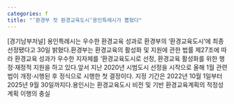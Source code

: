 ```yaml
---
categories: f
title: "‘환경부 첫 환경교육도시’용인특례시가 뽑혔다"
---
```

[경기남부저널] 용인특례시는 우수한 환경교육 성과로 환경부의 ‘환경교육도시’에 최종 선정됐다고 30일 밝혔다.환경부는 환경교육의 활성화 및 지원에 관한 법률 제27조에 따라 환경교육 성과가 우수한 지자체를 ‘환경교육도시로 선정, 환경교육 활성화를 위한 행정·재정적 지원을 하고 있다.앞서 지난 2020년 시범도시 선정을 시작으로 올해 1월 관련법이 개정·시행된 후 정식으로 시행한 첫 결정이다. 지정 기간은 2022년 10월 1일부터 2025년 9월 30일까지다.용인시는 환경교육도시 비전 및 기반 환경교육계획의 적정성 계획 이행의 충실